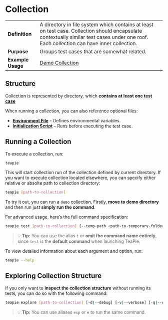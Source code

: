 # Collection

|   |   |
|----------------------|----------------|
| **Definition**       | A directory in file system which contains at least on test case. Collection should encapsulate contextually similar test cases under one roof. Each collection can have inner collection. |
| **Purpose**         | Groups test cases that are somewhat related. |
| **Example Usage**   | [Demo Collection](https://github.com/Kros-sk/TeaPie/tree/master/demo) |

## Structure

Collection is represented by directory, which **contains at least one [test case](test-case/test-case.md)**

When running a collection, you can also reference optional files:

- **[Environment File](environments.md#environment-file)** – Defines environmental variables.
- **[Initialization Script](initialization-script.md)** – Runs before executing the test case.

## Running a Collection

To execute a collection, run:

```sh
teapie
```

This will start collection run of the collection defined by current directory. If you want to execute collection located elsewhere, you can specify either relative or absolte path to collection directory:

```sh
teapie [path-to-collection]
```

To try it out, you can run a `demo` collection. Firstly, **move to demo directory** and then run just **simply run the command**.

For advanced usage, here’s the full command specification:

```sh
teapie test [path-to-collection] [--temp-path <path-to-temporary-folder>] [-d|--debug] [-v|--verbose] [-q|--quiet] [--log-level <minimal-log-level>] [--log-file <path-to-log-file>] [--log-file-log-level <minimal-log-level-for-log-file>] [-e|--env|--environment <environment-name>] [--env-file|--environment-file <path-to-environment-file>] [-r|--report-file <path-to-report-file>] [-i|--init-script|--initialization-script <path-to-initialization-script>]
```

> 💡 **Tip:** You can use the alias `t` or **omit the command name entirely**, since `test` is the **default command** when launching TeaPie.

To view detailed information about each argument and option, run:

```sh
teapie --help
```

## Exploring Collection Structure

If you only want to **inspect the collection structure** without running its tests, you can do so with the following command:

```sh
teapie explore [path-to-collection] [-d|--debug] [-v|--verbose] [-q|--quiet] [--log-level <minimal-log-level>] [--log-file <path-to-log-file>] [--log-file-log-level <minimal-log-level-for-log-file>] [--env-file|--environment-file <path-to-environment-file>] [-i|--init-script|--initialization-script <path-to-initialization-script>]
```

> 💡 **Tip:** You can use aliases `exp` or `e` to run the same command.
